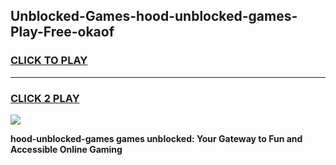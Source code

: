 
## Unblocked-Games-hood-unblocked-games-Play-Free-okaof
<h3>
<a href="https://premium76.site?title=hood-unblocked-games&ref=10A">CLICK TO PLAY</a></h3>
<hr>

<h3>
<a href="https://premium76.site?title=hood-unblocked-games&ref=10A">CLICK 2 PLAY</a>
  
</h3>

<a href="https://premium76.site?title=hood-unblocked-games&ref=10A"><img src="https://clearcache.store/games.png"></a>


**hood-unblocked-games games unblocked: Your Gateway to Fun and Accessible Online Gaming**
